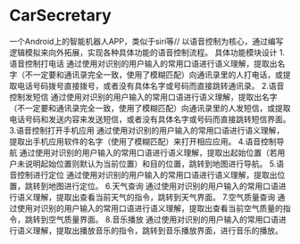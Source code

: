 # CarSecretary
一个Android上的智能机器人APP，类似于siri等//
以语音控制为核心，通过编写逻辑模拟来向外拓展，实现各种具体功能的语音控制流程。
具体功能模块设计
1.语音控制打电话
通过使用对识别的用户输入的常用口语进行语义理解，提取出名字（不一定要和通讯录完全一致，使用了模糊匹配）向通讯录里的人打电话，或提取电话号码拨号直接拨号，或者没有具体名字或号码而直接跳转通讯录。
2.语音控制发短信
通过使用对识别的用户输入的常用口语进行语义理解，提取出名字（不一定要和通讯录完全一致，使用了模糊匹配）向通讯录里的人发短信，或提取电话号码和发送内容来发送短信，或者没有具体名字或号码而直接跳转短信界面。
3.语音控制打开手机应用
通过使用对识别的用户输入的常用口语进行语义理解，提取出手机应用软件的名字（使用了模糊匹配）来打开相应应用。
4.语音控制导航
通过使用对识别的用户输入的常用口语进行语义理解，提取出起始位置（若用户未说明起始位置则默认为当前位置）和目的位置，跳转到地图进行导航。
5.语音控制进行定位
通过使用对识别的用户输入的常用口语进行语义理解，提取出位置，跳转到地图进行定位。
6.天气查询
通过使用对识别的用户输入的常用口语进行语义理解，提取出查看当前天气的指令，跳转到天气界面。
7.空气质量查询
通过使用对识别的用户输入的常用口语进行语义理解，提取出查看当前空气质量的指令，跳转到空气质量界面。
8.音乐播放
通过使用对识别的用户输入的常用口语进行语义理解，提取出播放音乐的指令，跳转到音乐播放界面，进行音乐的播放。
